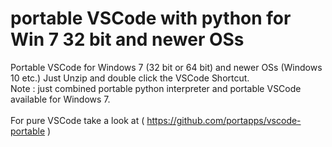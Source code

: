 # portable VSCode with python for Win 7 32 bit and newer OSs <br>
Portable VSCode for Windows 7 (32 bit or 64 bit) and newer OSs (Windows 10 etc.) Just Unzip and double click the VSCode Shortcut.<br>
Note : just combined portable python interpreter and portable VSCode available for Windows 7.<br><br>
For pure VSCode take a look at ( https://github.com/portapps/vscode-portable )
